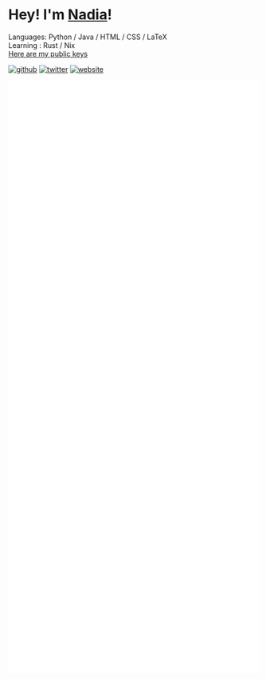 # Hey! I'm [Nadia][pronouns]!

Languages: Python / Java / HTML / CSS / LaTeX\
Learning : Rust / Nix\
[Here are my public keys][keys]

[<img src='https://cdn.simpleicons.org/github/ff006f' alt='github' height='32'>](https://github.com/nyadiia)  [<img src='https://cdn.simpleicons.org/twitter/ff006f' alt='twitter' height='32'>](https://twitter.com/PASTELPARASIlE)  [<img src='https://cdn.simpleicons.org/icloud/ff006f' alt='website' height='32'>](mikufan.page)

![Github Stats](https://raw.githubusercontent.com/nyadiia/github-stats/master/generated/overview.svg#gh-dark-mode-only)
![Github Stats](https://raw.githubusercontent.com/nyadiia/github-stats/master/generated/overview.svg#gh-light-mode-only)
![Top Languages](https://raw.githubusercontent.com/nyadiia/github-stats/master/generated/languages.svg#gh-dark-mode-only)
![Top Languages](https://raw.githubusercontent.com/nyadiia/github-stats/master/generated/languages.svg#gh-light-mode-only)

[pronouns]: https://en.pronouns.page/@nyadiia
[keys]: https://github.com/nyadiia.keys
